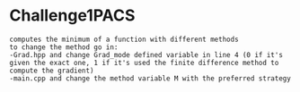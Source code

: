 # Challenge1PACS


	computes the minimum of a function with different methods
	to change the method go in:
	-Grad.hpp and change Grad_mode defined variable in line 4 (0 if it's given the exact one, 1 if it's used the finite difference method to compute the gradient)
	-main.cpp and change the method variable M with the preferred strategy
